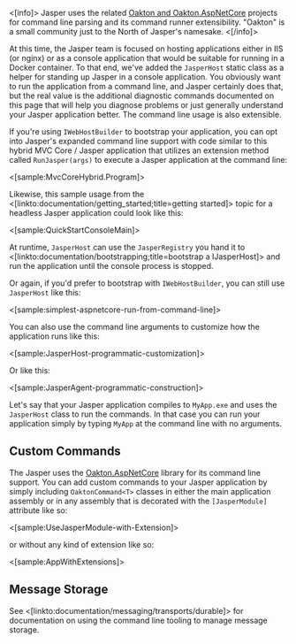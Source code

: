 <!--title:Jasper Command Line Support-->

<[info]>
Jasper uses the related [Oakton and Oakton.AspNetCore](https://jasperfx.github.io/oakton) projects for command line parsing and its command runner extensibility. "Oakton" is
a small community just to the North of Jasper's namesake.
<[/info]>

At this time, the Jasper team is focused on hosting applications either in IIS (or nginx) or as a console application that would be suitable for
running in a Docker container. To that end, we've added the `JasperHost` static class as a helper for standing up Jasper in a console application. You obviously want to run the application from a command line, and Jasper certainly does that, but the real value is the additional diagnostic commands
documented on this page that will help you diagnose problems or just generally understand your Jasper application better. The command line usage is also extensible.

If you're using `IWebHostBuilder` to bootstrap your application, you can opt into Jasper's expanded command line support with code similar to this hybrid MVC Core / Jasper application that utilizes an extension method called `RunJasper(args)` to execute a Jasper application at the command line:

<[sample:MvcCoreHybrid.Program]>

Likewise, this sample usage from the <[linkto:documentation/getting_started;title=getting started]> topic for a headless Jasper application
 could look like this:

<[sample:QuickStartConsoleMain]>

At runtime, `JasperHost` can use the `JasperRegistry` you hand it to <[linkto:documentation/bootstrapping;title=bootstrap a IJasperHost]> and run the application until the console process is stopped.

Or again, if you'd prefer to bootstrap with `IWebHostBuilder`, you can still use `JasperHost` like this:

<[sample:simplest-aspnetcore-run-from-command-line]>

You can also use the command line arguments to customize how the application runs like this:

<[sample:JasperHost-programmatic-customization]>

Or like this:

<[sample:JasperAgent-programmatic-construction]>

Let's say that your Jasper application compiles to `MyApp.exe` and uses the `JasperHost` class
to run the commands. In that case you can run your application simply by typing `MyApp` at the
command line with no arguments.



## Custom Commands

The Jasper uses the [Oakton.AspNetCore](https://jasperfx.github.io/oakton/documentation/aspnetcore/) library for its command line support. You can add custom commands to your Jasper application by simply including `OaktonCommand<T>` classes in either the main application assembly or in any assembly that is decorated with the `[JasperModule]` attribute like so:

<[sample:UseJasperModule-with-Extension]>

or without any kind of extension like so:

<[sample:AppWithExtensions]>


## Message Storage

See <[linkto:documentation/messaging/transports/durable]> for documentation on using the command line tooling to manage message storage.

